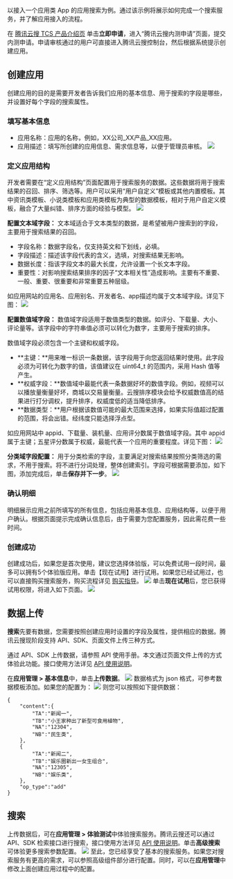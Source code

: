 以接入一个应用类 App 的应用搜索为例。通过该示例将展示如何完成一个搜索服务，并了解应用接入的流程。

在 [腾讯云搜 TCS 产品介绍页](https://cloud.tencent.com/product/tcs) 单击**立即申请**，进入“腾讯云搜内测申请”页面，提交内测申请。申请审核通过的用户可直接进入腾讯云搜控制台，然后根据系统提示创建应用。

## 创建应用
创建应用的目的是需要开发者告诉我们应用的基本信息、用于搜索的字段是哪些，并设置好每个字段的搜索属性。

### 填写基本信息
- 应用名称：应用的名称，例如，XX公司\_XX产品\_XX应用。
- 应用描述：填写所创建的应用信息、需求信息等，以便于管理员审核。
![](https://main.qcloudimg.com/raw/08dd49eac5fdcdd110a568476b2bae1b.png)

###  定义应用结构
开发者需要在“定义应用结构”页面配置用于搜索服务的数据。这些数据将用于搜索结果的召回、排序、筛选等。用户可以采用“用户自定义”模板或其他内置模板。其中资讯类模板、小说类模板和应用类模板为典型的数据模板，相对于用户自定义模板，融合了大量纠错、排序方面的经验与模型。
![](https://main.qcloudimg.com/raw/6cf437bf8428bbe5b51a71d4e8a19468.png)

**配置文本域字段：**
文本域适合于文本类型的数据，是希望被用户搜索到的字段，主要用于搜索结果的召回。
- 字段名称：数据字段名，仅支持英文和下划线，必填。
- 字段描述：描述该字段代表的含义，选填，对搜索结果无影响。
- 数据长度：指该字段文本的最大长度，允许设置一个长文本字段。
- 重要性：对影响搜索结果排序的因子“文本相关性”造成影响。主要有不重要、一般、重要、很重要和非常重要五种层级。

如应用网站的应用名、应用别名、开发者名、app描述均属于文本域字段。详见下图： 
![](https://main.qcloudimg.com/raw/d50309a053f7d2264cf75c47116559d6.png)

**配置数值域字段：**
数值域字段适用于数值类型的数据。如评分、下载量、大小、评论量等。该字段中的字符串值必须可以转化为数字，主要用于搜索的排序。

数值域字段必须包含一个主键和权威字段。
- **主键：**用来唯一标识一条数据，该字段用于向您返回结果时使用。此字段必须为可转化为数字的值，该值建议在 uint64_t 的范围内，采用 Hash 值等产生。
- **权威字段：**数值域中最能代表一条数据好坏的数值字段。例如，视频可以以播放量衡量好坏，商城以交易量衡量。云搜排序模块会给予权威数值高的结果进行打分调权，提升排序，权威度低的适当降低排序。
- **数据类型：**用户根据该数值可能的最大范围来选择，如果实际值超过配置的范围，将会出错。经纬度只能选择浮点型。

如应用网站中 appid、下载量、装机量、应用评分数属于数值域字段。其中 appid 属于主键；五星评分数属于权威，最能代表一个应用的重要程度。详见下图：
![](https://main.qcloudimg.com/raw/eb2943a0f3d1e7f8f8c64cbe41a86d5a.png)

**分类域字段配置：**
用于分类检索的字段，主要满足对搜索结果按照分类筛选的需求，不用于搜索。将不进行分词处理，整体创建索引。字段可根据需要添加，如下图，添加完成后，单击**保存并下一步**。
![](https://main.qcloudimg.com/raw/b136e91f225746f2230cdf8a18baddc4.png)

### 确认明细
明细展示应用之前所填写的所有信息，包括应用基本信息、应用结构等，以便于用户确认。根据页面提示完成确认信息后，由于需要为您配置服务，因此需花费一些时间。

### 创建成功
创建成功后，如果您是首次使用，建议您选择体验版，可以免费试用一段时间，最多可以拥有5个体验版应用。单击【现在试用】进行试用。如果您已经试用过，也可以直接购买搜索服务，购买流程详见 [购买指导](https://cloud.tencent.com/document/product/270/1858)。
![](https://main.qcloudimg.com/raw/88dd8a54b5e353a956f37944ddd29e5c.png)
单击**现在试用**后，您已获得试用权限，将进入如下页面。
![](https://main.qcloudimg.com/raw/eb33b009b96fd62435be259a42325f08.png)

## 数据上传
**搜索**先要有数据，您需要按照创建应用时设置的字段及属性，提供相应的数据。腾讯云搜现阶段支持 API、SDK、页面文件上传三种方式。

通过 API、SDK 上传数据，请参照 API 使用手册。本文通过页面文件上传的方式体验此功能。接口使用方法详见 [API 使用说明](https://cloud.tencent.com/document/product/270/35292)。

在**应用管理 > 基本信息**中，单击**上传数据**。
![](https://main.qcloudimg.com/raw/4f414e4f5307c6684c8d04a8b9af2d2e.png)
数据格式为 json 格式，可参考数据模板添加。如果您的配置为：
![](https://main.qcloudimg.com/raw/dc14a4e70c95d8c01b7fc3a6747e6259.png)
则您可以按照如下提供数据：
```
{
    "content":{
        "TA":"新闻一",
        "TB":"小王家种出了新型可食用植物",
        "NA":"12304",
        "NB":"民生类",
    },
    {
        "TA":"新闻二",
        "TB":"娱乐圈新出一女生组合",
        "NA":"12305",
        "NB":"娱乐类",
    },
    "op_type":"add"
}
```

## 搜索
上传数据后，可在**应用管理 > 体验测试**中体验搜索服务。腾讯云搜还可以通过 API、SDK 检索接口进行搜索，接口使用方法详见 [API 使用说明](https://cloud.tencent.com/document/product/270/35292)。单击**高级搜索**可体验更多搜索参数配置。
![](https://main.qcloudimg.com/raw/c6d1e263704f70ed505a02615de300d4.png)
至此，您已经享受了基本的搜索服务。如果您对搜索服务有更高的需求，可以参照高级组件部分进行配置。同时，可以在**应用管理**中修改上面创建应用过程中的配置。
